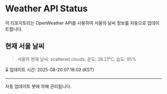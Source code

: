 
# Weather API Status

이 리포지토리는 OpenWeather API를 사용하여 서울의 날씨 정보를 자동으로 업데이트합니다.

## 현재 서울 날씨
> 서울의 현재 날씨: scattered clouds, 온도: 26.21°C, 습도: 95%

⏳ 업데이트 시간: 2025-08-20 07:18:02 (KST)

---
자동 업데이트 봇에 의해 관리됩니다.
